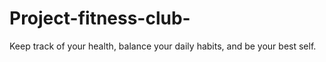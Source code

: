 # Project-fitness-club-
Keep track of your health, balance your daily habits, and be your best self.
